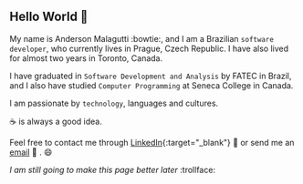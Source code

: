 ## Hello World :wave:

My name is Anderson Malagutti :bowtie:, and I am a Brazilian `software developer`, who currently lives in Prague, Czech Republic. 
I have also lived for almost two years in Toronto, Canada.

I have graduated in `Software Development and Analysis` by FATEC in Brazil, and I also have studied `Computer Programming` at Seneca College in Canada. 

I am passionate by `technology`, languages and cultures. 

:coffee: is always a good idea.

Feel free to contact me through [LinkedIn](https://www.linkedin.com/in/upmalagutti/){:target="_blank"} :link: or send me an [email](mailto:upmalagutti@gmail.com) :e-mail: . :smile:


_I am still going to make this page better later_ :trollface:
